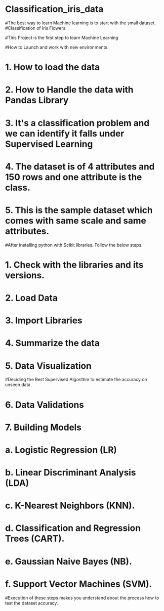 # Classification_iris_data

#The best way to learn Machine learning is to start with the small dataset.
#Classification of Iris Flowers.

#This Project is the first step to learn Machine Learning

#How to Launch and work with new environments.
# 1. How to load the data 
# 2. How to Handle the data with Pandas Library
# 3. It's a classification problem and we can identify it falls under Supervised Learning
# 4. The dataset is of 4 attributes and 150 rows and one attribute is the class.
# 5. This is the sample dataset which comes with same scale and same attributes.

#After installing python with Scikit libraries. Follow the below steps.

# 1. Check with the libraries and its versions.
# 2. Load Data
# 3. Import Libraries
# 4. Summarize the data
# 5. Data Visualization

#Deciding the Best Supervised Algorithm to estimate the accuracy on unseen data.

# 6. Data Validations
# 7. Building Models
  # a. Logistic Regression (LR)
  # b. Linear Discriminant Analysis (LDA)
  # c. K-Nearest Neighbors (KNN).
  # d. Classification and Regression Trees (CART).
  # e. Gaussian Naive Bayes (NB).
  # f. Support Vector Machines (SVM).
  
#Execution of these steps makes you understand about the process how to test the dataset accuracy.
